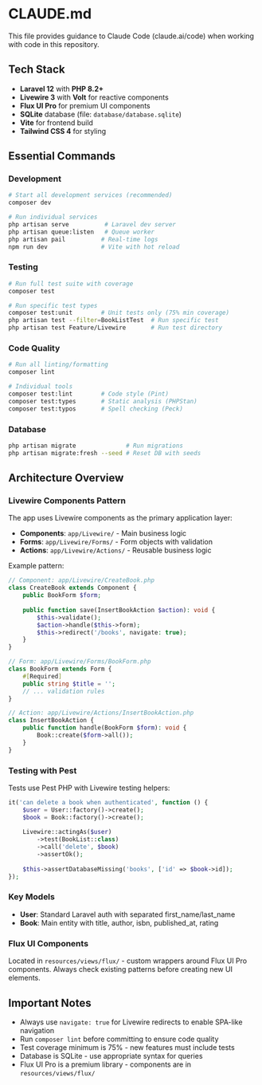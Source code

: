 # CLAUDE.md

This file provides guidance to Claude Code (claude.ai/code) when working with code in this repository.

## Tech Stack

- **Laravel 12** with **PHP 8.2+**
- **Livewire 3** with **Volt** for reactive components
- **Flux UI Pro** for premium UI components
- **SQLite** database (file: `database/database.sqlite`)
- **Vite** for frontend build
- **Tailwind CSS 4** for styling

## Essential Commands

### Development
```bash
# Start all development services (recommended)
composer dev

# Run individual services
php artisan serve          # Laravel dev server
php artisan queue:listen   # Queue worker
php artisan pail          # Real-time logs
npm run dev               # Vite with hot reload
```

### Testing
```bash
# Run full test suite with coverage
composer test

# Run specific test types
composer test:unit        # Unit tests only (75% min coverage)
php artisan test --filter=BookListTest  # Run specific test
php artisan test Feature/Livewire       # Run test directory
```

### Code Quality
```bash
# Run all linting/formatting
composer lint

# Individual tools
composer test:lint        # Code style (Pint)
composer test:types       # Static analysis (PHPStan)
composer test:typos       # Spell checking (Peck)
```

### Database
```bash
php artisan migrate              # Run migrations
php artisan migrate:fresh --seed # Reset DB with seeds
```

## Architecture Overview

### Livewire Components Pattern
The app uses Livewire components as the primary application layer:
- **Components**: `app/Livewire/` - Main business logic
- **Forms**: `app/Livewire/Forms/` - Form objects with validation
- **Actions**: `app/Livewire/Actions/` - Reusable business logic

Example pattern:
```php
// Component: app/Livewire/CreateBook.php
class CreateBook extends Component {
    public BookForm $form;
    
    public function save(InsertBookAction $action): void {
        $this->validate();
        $action->handle($this->form);
        $this->redirect('/books', navigate: true);
    }
}

// Form: app/Livewire/Forms/BookForm.php
class BookForm extends Form {
    #[Required]
    public string $title = '';
    // ... validation rules
}

// Action: app/Livewire/Actions/InsertBookAction.php
class InsertBookAction {
    public function handle(BookForm $form): void {
        Book::create($form->all());
    }
}
```

### Testing with Pest
Tests use Pest PHP with Livewire testing helpers:
```php
it('can delete a book when authenticated', function () {
    $user = User::factory()->create();
    $book = Book::factory()->create();
    
    Livewire::actingAs($user)
        ->test(BookList::class)
        ->call('delete', $book)
        ->assertOk();
        
    $this->assertDatabaseMissing('books', ['id' => $book->id]);
});
```

### Key Models
- **User**: Standard Laravel auth with separated first_name/last_name
- **Book**: Main entity with title, author, isbn, published_at, rating

### Flux UI Components
Located in `resources/views/flux/` - custom wrappers around Flux UI Pro components. Always check existing patterns before creating new UI elements.

## Important Notes

- Always use `navigate: true` for Livewire redirects to enable SPA-like navigation
- Run `composer lint` before committing to ensure code quality
- Test coverage minimum is 75% - new features must include tests
- Database is SQLite - use appropriate syntax for queries
- Flux UI Pro is a premium library - components are in `resources/views/flux/`